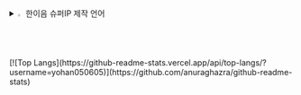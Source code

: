 <details>
<summary>
  <img src="https://raw.githubusercontent.com/Tarikul-Islam-Anik/Animated-Fluent-Emojis/master/Emojis/Hand%20gestures/Eyes.png" alt="Eyes" width="2%" /> 한이음 슈퍼IP 제작 언어
</summary>
   <br>
  
프론트엔드 : ![React](https://img.shields.io/badge/React-20232A?style=for-the-badge&logo=react&logoColor=61DAFB)
<br>
백엔드 : ![Node.Js](https://img.shields.io/badge/Node.js-43853D?style=for-the-badge&logo=node.js&logoColor=white)

</details>
[![Top Langs](https://github-readme-stats.vercel.app/api/top-langs/?username=yohan050605)](https://github.com/anuraghazra/github-readme-stats)
